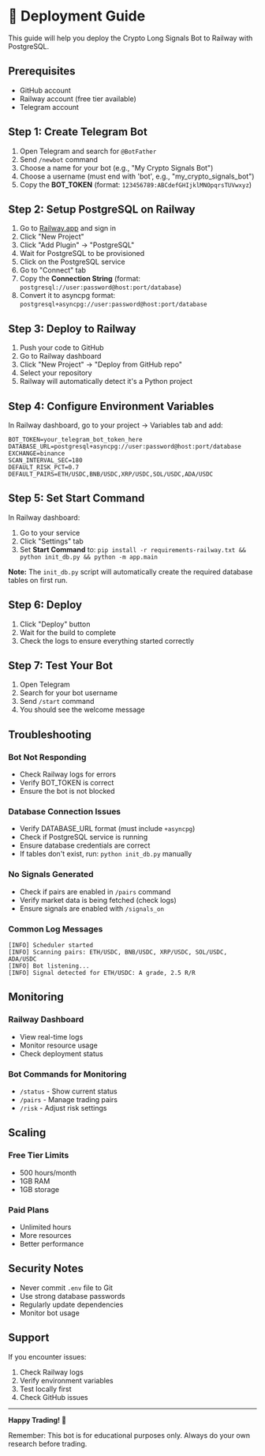 # 🚀 Deployment Guide

This guide will help you deploy the Crypto Long Signals Bot to Railway with PostgreSQL.

## Prerequisites

- GitHub account
- Railway account (free tier available)
- Telegram account

## Step 1: Create Telegram Bot

1. Open Telegram and search for `@BotFather`
2. Send `/newbot` command
3. Choose a name for your bot (e.g., "My Crypto Signals Bot")
4. Choose a username (must end with 'bot', e.g., "my_crypto_signals_bot")
5. Copy the **BOT_TOKEN** (format: `123456789:ABCdefGHIjklMNOpqrsTUVwxyz`)

## Step 2: Setup PostgreSQL on Railway

1. Go to [Railway.app](https://railway.app) and sign in
2. Click "New Project"
3. Click "Add Plugin" → "PostgreSQL"
4. Wait for PostgreSQL to be provisioned
5. Click on the PostgreSQL service
6. Go to "Connect" tab
7. Copy the **Connection String** (format: `postgresql://user:password@host:port/database`)
8. Convert it to asyncpg format: `postgresql+asyncpg://user:password@host:port/database`

## Step 3: Deploy to Railway

1. Push your code to GitHub
2. Go to Railway dashboard
3. Click "New Project" → "Deploy from GitHub repo"
4. Select your repository
5. Railway will automatically detect it's a Python project

## Step 4: Configure Environment Variables

In Railway dashboard, go to your project → Variables tab and add:

```env
BOT_TOKEN=your_telegram_bot_token_here
DATABASE_URL=postgresql+asyncpg://user:password@host:port/database
EXCHANGE=binance
SCAN_INTERVAL_SEC=180
DEFAULT_RISK_PCT=0.7
DEFAULT_PAIRS=ETH/USDC,BNB/USDC,XRP/USDC,SOL/USDC,ADA/USDC
```

## Step 5: Set Start Command

In Railway dashboard:
1. Go to your service
2. Click "Settings" tab
3. Set **Start Command** to: `pip install -r requirements-railway.txt && python init_db.py && python -m app.main`

**Note:** The `init_db.py` script will automatically create the required database tables on first run.

## Step 6: Deploy

1. Click "Deploy" button
2. Wait for the build to complete
3. Check the logs to ensure everything started correctly

## Step 7: Test Your Bot

1. Open Telegram
2. Search for your bot username
3. Send `/start` command
4. You should see the welcome message

## Troubleshooting

### Bot Not Responding
- Check Railway logs for errors
- Verify BOT_TOKEN is correct
- Ensure the bot is not blocked

### Database Connection Issues
- Verify DATABASE_URL format (must include `+asyncpg`)
- Check if PostgreSQL service is running
- Ensure database credentials are correct
- If tables don't exist, run: `python init_db.py` manually

### No Signals Generated
- Check if pairs are enabled in `/pairs` command
- Verify market data is being fetched (check logs)
- Ensure signals are enabled with `/signals_on`

### Common Log Messages
```
[INFO] Scheduler started
[INFO] Scanning pairs: ETH/USDC, BNB/USDC, XRP/USDC, SOL/USDC, ADA/USDC
[INFO] Bot listening...
[INFO] Signal detected for ETH/USDC: A grade, 2.5 R/R
```

## Monitoring

### Railway Dashboard
- View real-time logs
- Monitor resource usage
- Check deployment status

### Bot Commands for Monitoring
- `/status` - Show current status
- `/pairs` - Manage trading pairs
- `/risk` - Adjust risk settings

## Scaling

### Free Tier Limits
- 500 hours/month
- 1GB RAM
- 1GB storage

### Paid Plans
- Unlimited hours
- More resources
- Better performance

## Security Notes

- Never commit `.env` file to Git
- Use strong database passwords
- Regularly update dependencies
- Monitor bot usage

## Support

If you encounter issues:
1. Check Railway logs
2. Verify environment variables
3. Test locally first
4. Check GitHub issues

---

**Happy Trading! 🚀**

Remember: This bot is for educational purposes only. Always do your own research before trading.
